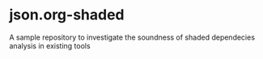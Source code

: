# json.org-shaded
A sample repository to investigate the soundness of shaded dependecies analysis in existing tools
